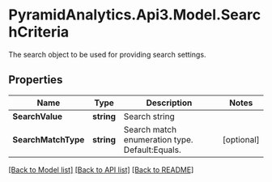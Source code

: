 # PyramidAnalytics.Api3.Model.SearchCriteria
The search object to be used for providing search settings.

## Properties

Name | Type | Description | Notes
------------ | ------------- | ------------- | -------------
**SearchValue** | **string** | Search string | 
**SearchMatchType** | **string** | Search match enumeration type. Default:Equals. | [optional] 

[[Back to Model list]](../README.md#documentation-for-models) [[Back to API list]](../README.md#documentation-for-api-endpoints) [[Back to README]](../README.md)

